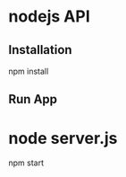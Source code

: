 # nodejs API

Installation
------------
npm install

Run App
-------
node server.js
=======

npm start
